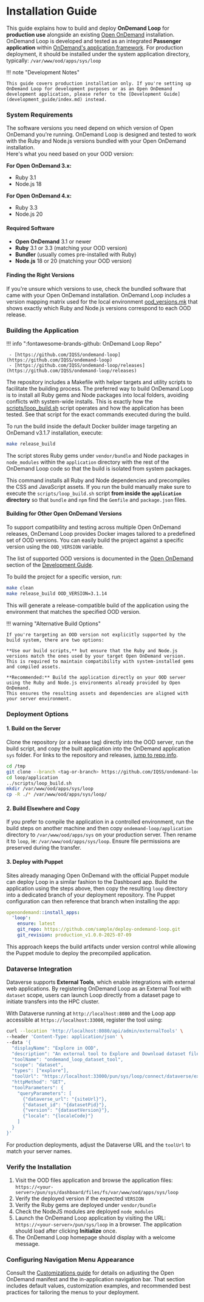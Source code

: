 # Installation Guide

This guide explains how to build and deploy **OnDemand Loop** for **production use** alongside an existing [Open OnDemand](https://openondemand.org) installation.
OnDemand Loop is developed and tested as an integrated **Passenger application** within [OnDemand's application framework](https://osc.github.io/ood-documentation/latest/tutorials/tutorials-passenger-apps.html). For production deployment, it should be installed under the system application directory, typically: `/var/www/ood/apps/sys/loop`

!!! note "Development Notes"

    This guide covers production installation only. If you're setting up OnDemand Loop for development purposes or as an Open OnDemand development application, please refer to the [Development Guide](development_guide/index.md) instead.


### System Requirements

The software versions you need depend on which version of Open OnDemand you're running.
OnDemand Loop is designed and tested to work with the Ruby and Node.js versions bundled with your Open OnDemand installation.  
Here's what you need based on your OOD version:

**For Open OnDemand 3.x:**

- Ruby 3.1
- Node.js 18

**For Open OnDemand 4.x:**

- Ruby 3.3  
- Node.js 20

#### Required Software

- **Open OnDemand** 3.1 or newer
- **Ruby** 3.1 or 3.3 (matching your OOD version)
- **Bundler** (usually comes pre-installed with Ruby)
- **Node.js** 18 or 20 (matching your OOD version)

#### Finding the Right Versions

If you're unsure which versions to use, check the bundled software that came with your Open OnDemand installation.
OnDemand Loop includes a version mapping matrix used for the local environment [ood_versions.mk](https://github.com/IQSS/ondemand-loop/blob/main/tools/make/ood_versions.mk)
that shows exactly which Ruby and Node.js versions correspond to each OOD release.

### Building the Application

<a id="ondemand-loop-repo-info"></a>
!!! info ":fontawesome-brands-github: OnDemand Loop Repo"

     - [https://github.com/IQSS/ondemand-loop](https://github.com/IQSS/ondemand-loop)
     - [https://github.com/IQSS/ondemand-loop/releases](https://github.com/IQSS/ondemand-loop/releases)

The repository includes a Makefile with helper targets and utility scripts to facilitate the building process.
The preferred way to build OnDemand Loop is to install all Ruby gems and Node packages into local folders, avoiding conflicts with system-wide installs. 
This is exactly how the [scripts/loop_build.sh](https://github.com/IQSS/ondemand-loop/blob/main/scripts/loop_build.sh) script operates and how the application has been tested.
See that script for the exact commands executed during the build.

To run the build inside the default Docker builder image targeting an OnDemand v3.1.7 installation, execute:

```bash
make release_build
```

The script stores Ruby gems under `vendor/bundle` and Node packages in
`node_modules` within the `application` directory with the rest of the OnDemand Loop code
so that the build is isolated from system packages.

This command installs all Ruby and Node dependencies and precompiles the CSS and
JavaScript assets. If you run the build manually make sure to execute the
`scripts/loop_build.sh` script **from inside the `application` directory** so
that `bundle` and `npm` find the `Gemfile` and `package.json` files.

#### Building for Other Open OnDemand Versions
To support compatibility and testing across multiple Open OnDemand releases, OnDemand Loop provides Docker images tailored to a predefined set of OOD versions.
You can easily build the project against a specific version using the `OOD_VERSION` variable.

The list of supported OOD versions is documented in the [Open OnDemand](development_guide/ood.md) section of the [Development Guide](development_guide/index.md).

To build the project for a specific version, run:

```bash
make clean
make release_build OOD_VERSION=3.1.14
```

This will generate a release-compatible build of the application using the environment that matches the specified OOD version.

!!! warning "Alternative Build Options"

    If you're targeting an OOD version not explicitly supported by the build system, there are two options:

    **Use our build scripts,** but ensure that the Ruby and Node.js versions match the ones used by your target Open OnDemand version.
    This is required to maintain compatibility with system-installed gems and compiled assets.

    **Recommended:** Build the application directly on your OOD server using the Ruby and Node.js environments already provided by Open OnDemand.
    This ensures the resulting assets and dependencies are aligned with your server environment.

### Deployment Options

#### 1. Build on the Server

Clone the repository (or a release tag) directly into the OOD server, run the build script,
and copy the built application into the OnDemand application `sys` folder.
For links to the repository and releases, [jump to repo info](#ondemand-loop-repo-info).

```bash
cd /tmp
git clone --branch <tag-or-branch> https://github.com/IQSS/ondemand-loop.git loop
cd loop/application
../scripts/loop_build.sh
mkdir /var/www/ood/apps/sys/loop
cp -R ./* /var/www/ood/apps/sys/loop/
```

#### 2. Build Elsewhere and Copy

If you prefer to compile the application in a controlled environment, run the
build steps on another machine and then copy `ondemand-loop/application` directory to
`/var/www/ood/apps/sys` on your production server. Then rename it to `loop`, ie: `/var/www/ood/apps/sys/loop`.
Ensure file permissions are preserved during the transfer.

#### 3. Deploy with Puppet

Sites already managing Open OnDemand with the official Puppet module can deploy
Loop in a similar fashion to the Dashboard app. Build the application using the
steps above, then copy the resulting `loop` directory into a dedicated branch of
your deployment repository. The Puppet configuration can then reference that
branch when installing the app:

```yaml
openondemand::install_apps:
  'loop':
    ensure: latest
    git_repo: https://github.com/sample/deploy-ondemand-loop.git
    git_revision: production_v1.0.0-2025-07-09
```

This approach keeps the build artifacts under version control while allowing the
Puppet module to deploy the precompiled application.

### Dataverse Integration

Dataverse supports **External Tools**, which enable integrations with external
web applications. By registering OnDemand Loop as an External Tool with
`dataset` scope, users can launch Loop directly from a dataset page to initiate
transfers into the HPC cluster.

With Dataverse running at `http://localhost:8080` and the Loop app accessible at
`https://localhost:33000`, register the tool using:

```bash
curl --location 'http://localhost:8080/api/admin/externalTools' \
--header 'Content-Type: application/json' \
--data '{
  "displayName": "Explore in OOD",
  "description": "An external tool to Explore and Download dataset files in OOD",
  "toolName": "ondemand_loop_dataset_tool",
  "scope": "dataset",
  "types": ["explore"],
  "toolUrl": "https://localhost:33000/pun/sys/loop/connect/dataverse/external_tool_dataset",
  "httpMethod": "GET",
  "toolParameters": {
    "queryParameters": [
      {"dataverse_url": "{siteUrl}"},
      {"dataset_id": "{datasetPid}"},
      {"version": "{datasetVersion}"},
      {"locale": "{localeCode}"}
    ]
  }
}'
```

For production deployments, adjust the Dataverse URL and the `toolUrl` to match
your server names.

### Verify the Installation

1. Visit the OOD files application and browse the application files:  
    `https://<your-server>/pun/sys/dashboard/files/fs/var/www/ood/apps/sys/loop`
1. Verify the deployed version if the expected `VERSION`
1. Verify the Ruby gems are deployed under `vendor/bundle`
1. Check the NodeJS modules are deployed `node_modules`
1. Launch the OnDemand Loop application by visiting the URL: `https://<your-server>/pun/sys/loop` in a browser. The application should load after clicking **Initialize** once.
1. The OnDemand Loop homepage should display with a welcome message.

### Configuring Navigation Menu Appearance

Consult the [Customizations guide](admin/customizations.md) for
details on adjusting the Open OnDemand manifest and the in-application
navigation bar. That section includes default values, customization examples,
and recommended best practices for tailoring the menus to your deployment.
